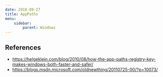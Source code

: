 ```yaml
---
date: 2018-09-27
title: AppPaths
menu:
    sidebar:
        parent: Windows
---
```



## References

- https://helgeklein.com/blog/2010/08/how-the-app-paths-registry-key-makes-windows-both-faster-and-safer/
- https://blogs.msdn.microsoft.com/oldnewthing/20110725-00/?p=10073/